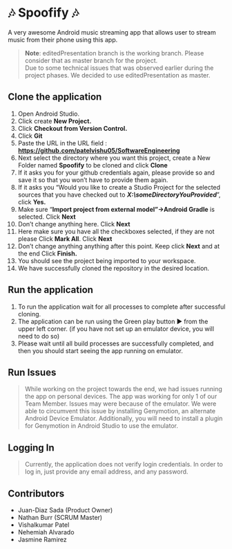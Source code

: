 # :notes: Spoofify :notes:
 A very awesome Android music streaming app that allows user to stream music from their phone using this app.
 
 >**Note**: editedPresentation branch is the working branch. Please consider that as master branch for the project. \
Due to some technical issues that was observed earlier during the project phases. We decided to use editedPresentation as master.
 
 ## Clone the application
1.  Open Android Studio.
2. Click create **New Project.**
3. Click **Checkout from Version Control.**
4. Click **Git**
5. Paste the URL in the URL field : **https://github.com/patelvishu05/SoftwareEngineering**
6. Next select the directory where you want this project, create a New Folder named **Spoofify** to be cloned and click **Clone**
7.  If it asks you for your github credentials again, please provide so and save it so that you won’t have to provide them again.
8.  If it asks you “Would you like to create a Studio Project for the selected sources that you have checked out to ***X:\someDirectoryYouProvided***”, click **Yes.**
9.  Make sure “**Import project from external model”->Android Gradle** is selected. Click **Next**    
10.  Don’t change anything here. Click **Next**    
11.  Here make sure you have all the checkboxes selected, if they are not please Click **Mark All**. Click **Next**    
12.  Don’t change anything anything after this point. Keep click **Next** and at the end Click **Finish.**
13.  You should see the project being imported to your workspace.
14. We have successfully cloned the repository in the desired location.

## Run the application
1. To run the application wait for all processes to complete after successful cloning.
2. The application can be run using the Green play button ► from the upper left corner.
   (if you have not set up an emulator device, you will need to do so)
3. Please wait until all build processes are successfully completed, and then you 
   should start seeing the app running on emulator.

## Run Issues
> While working on the project towards the end, we had issues running the app on personal
  devices. The app was working for only 1 of our Team Member. Issues may were because of the
  emulator.
  We were able to circumvent this issue by installing Genymotion, an alternate Android Device Emulator.
  Additionally, you will need to install a plugin for Genymotion in Android Studio to use the emulator.
  
## Logging In
> Currently, the application does not verify login credentials.  In order to log in, just provide any email address, and any password.

## Contributors
- Juan-Diaz Sada (Product Owner) 
- Nathan Burr (SCRUM Master) 
- Vishalkumar Patel 
- Nehemiah Alvarado 
- Jasmine Ramirez 

